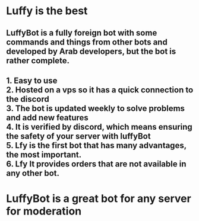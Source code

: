 # Luffy is the best



<h2>LuffyBot is a fully foreign bot with some commands and things from other bots and developed by Arab developers, but the bot is rather complete.
</h2>
<h2>1. Easy to use<br>
2. Hosted on a vps so it has a quick connection to the discord<br>
3. The bot is updated weekly to solve problems and add new features<br>
4. It is verified by discord, which means ensuring the safety of your server with luffyBot<br>
5. Lfy is the first bot that has many advantages, the most important.<br>
6. Lfy It provides orders that are not available in any other bot.<br>
</h2>
<h1>LuffyBot is a great bot for any server for moderation
</h1>

